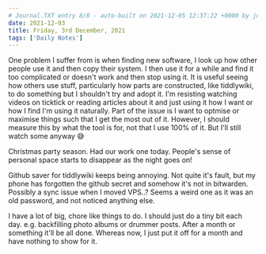 ```yaml
---
# Journal.TXT entry 8/8 - auto-built on 2021-12-05 12:37:22 +0000 by journaltxt/1.0.1
date: 2021-12-03
title: Friday, 3rd December, 2021
tags: ['Daily Notes']
---
```



One problem I suffer from is when finding new software, I look up how other people use it and then copy their system. I then use it for a while and find it too complicated or doesn't work and then stop using it. It is useful seeing how others use stuff, particularly how parts are constructed, like tiddlywiki, to do something but I shouldn't try and adopt it. I'm resisting watching videos on ticktick or reading articles about it and just using it how I want or how I find I'm using it naturally. Part of the issue is I want to optmise or maximise things such that I get the most out of it. However, I should measure this by what the tool is for, not that I use 100% of it. But I'll still watch some anyway 😅

Christmas party season. Had our work one today. People's sense of personal space starts to disappear as the night goes on!

Github saver for tiddlywiki keeps being annoying. Not quite it's fault, but my phone has forgotten the github secret and somehow it's not in bitwarden. Possibly a sync issue when I moved VPS..? Seems a weird one as it was an old password, and not noticed anything else. 

I have a lot of big, chore like things to do. I should just do a tiny bit each day. e.g. backfilling photo albums or drummer posts. After a month or something it'll be all done. Whereas now, I just put it off for a month and have nothing to show for it.